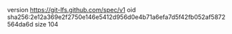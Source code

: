version https://git-lfs.github.com/spec/v1
oid sha256:2e12a369e2f2750e146e5412d956d0e4b71a6efa7d5f42fb052af5872564da6d
size 104
